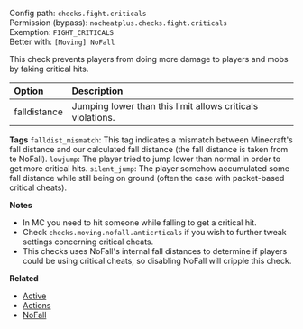 Config path: `checks.fight.criticals`  
Permission (bypass): `nocheatplus.checks.fight.criticals`  
Exemption: `FIGHT_CRITICALS`              
Better with: `[Moving] NoFall` 

This check prevents players from doing more damage to players and mobs by faking critical hits.

| Option              | Description |
| :------------------ | :---------- |
| falldistance        | Jumping lower than this limit allows criticals violations. |

**Tags**
`falldist_mismatch`: This tag indicates a mismatch between Minecraft's fall distance and our calculated fall distance (the fall distance is taken from te NoFall).
`lowjump`: The player tried to jump lower than normal in order to get more critical hits.
`silent_jump`: The player somehow accumulated some fall distance while still being on ground (often the case with packet-based critical cheats).

**Notes**
* In MC you need to hit someone while falling to get a critical hit.
* Check `checks.moving.nofall.anticrticals` if you wish to further tweak settings concerning critical cheats.
* This checks uses NoFall's internal fall distances to determine if players could be using critical cheats, so disabling NoFall will cripple this check.

**Related**  
* [Active](https://github.com/Updated-NoCheatPlus/Docs/blob/master/Settings/General.md#active)
* [Actions](https://github.com/Updated-NoCheatPlus/Docs/blob/master/Settings/General.md#actions)
* [NoFall](https://github.com/Updated-NoCheatPlus/Docs/blob/master/Settings/Checks/%5BMoving%5D-Nofall.md)
